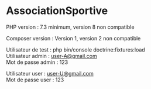 # AssociationSportive

PHP version : 7.3 minimum, version 8 non compatible  

Composer version : Version 1, version 2 non compatible

Utilisateur de test : php bin/console doctrine:fixtures:load  
Utilisateur admin : user-A@gmail.com  
Mot de passe admin : 123  
  
Utilisateur user : user-U@gmail.com  
Mot de passe user : 123
